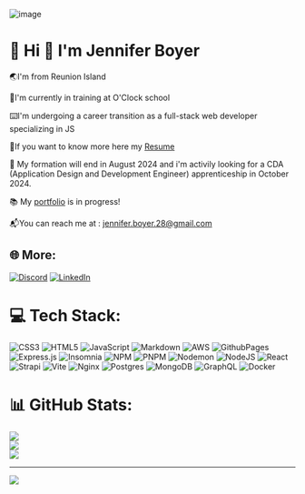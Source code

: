 ![image](https://drive.google.com/uc?export=view&id=1wCUJrfnxaV9BfySz43o3YECc2OblerG6)

# 💫 Hi 👋 I'm Jennifer Boyer

🌏I'm from Reunion Island

🔭I'm currently in training at O'Clock school

⌨️I'm undergoing a career transition as a full-stack web developer specializing in JS

🔗If you want to know more here my [Resume](https://drive.google.com/file/d/1e9lEQoPJxzO84E__WdGv1_VIX-fZV4ti/view?usp=drive_link)

🛑 My formation will end in August 2024 and i'm activily looking for a CDA (Application Design and Development Engineer) apprenticeship in October 2024.

📚 My [portfolio](https://boyerjennifer.github.io/) is in progress! 

📬You can reach me at : jennifer.boyer.28@gmail.com


## 🌐 More:
[![Discord](https://img.shields.io/badge/Discord-%237289DA.svg?logo=discord&logoColor=white)](https://discord.gg/https://discord.gg/boyerjennifer_28512) [![LinkedIn](https://img.shields.io/badge/LinkedIn-%230077B5.svg?logo=linkedin&logoColor=white)](https://linkedin.com/in/www.linkedin.com/in/jennifer-boyer-9a5b08270) 

# 💻 Tech Stack:
![CSS3](https://img.shields.io/badge/css3-%231572B6.svg?style=for-the-badge&logo=css3&logoColor=white) ![HTML5](https://img.shields.io/badge/html5-%23E34F26.svg?style=for-the-badge&logo=html5&logoColor=white) ![JavaScript](https://img.shields.io/badge/javascript-%23323330.svg?style=for-the-badge&logo=javascript&logoColor=%23F7DF1E) ![Markdown](https://img.shields.io/badge/markdown-%23000000.svg?style=for-the-badge&logo=markdown&logoColor=white) ![AWS](https://img.shields.io/badge/AWS-%23FF9900.svg?style=for-the-badge&logo=amazon-aws&logoColor=white) ![GithubPages](https://img.shields.io/badge/github%20pages-121013?style=for-the-badge&logo=github&logoColor=white) ![Express.js](https://img.shields.io/badge/express.js-%23404d59.svg?style=for-the-badge&logo=express&logoColor=%2361DAFB) ![Insomnia](https://img.shields.io/badge/Insomnia-black?style=for-the-badge&logo=insomnia&logoColor=5849BE) ![NPM](https://img.shields.io/badge/NPM-%23CB3837.svg?style=for-the-badge&logo=npm&logoColor=white) ![PNPM](https://img.shields.io/badge/pnpm-%234a4a4a.svg?style=for-the-badge&logo=pnpm&logoColor=f69220) ![Nodemon](https://img.shields.io/badge/NODEMON-%23323330.svg?style=for-the-badge&logo=nodemon&logoColor=%BBDEAD) ![NodeJS](https://img.shields.io/badge/node.js-6DA55F?style=for-the-badge&logo=node.js&logoColor=white) ![React](https://img.shields.io/badge/react-%2320232a.svg?style=for-the-badge&logo=react&logoColor=%2361DAFB) ![Strapi](https://img.shields.io/badge/strapi-%232E7EEA.svg?style=for-the-badge&logo=strapi&logoColor=white) ![Vite](https://img.shields.io/badge/vite-%23646CFF.svg?style=for-the-badge&logo=vite&logoColor=white) ![Nginx](https://img.shields.io/badge/nginx-%23009639.svg?style=for-the-badge&logo=nginx&logoColor=white) ![Postgres](https://img.shields.io/badge/postgres-%23316192.svg?style=for-the-badge&logo=postgresql&logoColor=white) ![MongoDB](https://img.shields.io/badge/MongoDB-%234ea94b.svg?style=for-the-badge&logo=mongodb&logoColor=white) ![GraphQL](https://img.shields.io/badge/-GraphQL-E10098?style=for-the-badge&logo=graphql&logoColor=white) ![Docker](https://img.shields.io/badge/docker-%230db7ed.svg?style=for-the-badge&logo=docker&logoColor=white)
# 📊 GitHub Stats:
![](https://github-readme-stats.vercel.app/api?username=BoyerJennifer&theme=monokai&hide_border=false&include_all_commits=true&count_private=false)<br/>
![](https://github-readme-streak-stats.herokuapp.com/?user=BoyerJennifer&theme=monokai&hide_border=false)<br/>
![](https://github-readme-stats.vercel.app/api/top-langs/?username=BoyerJennifer&theme=monokai&hide_border=false&include_all_commits=true&count_private=false&layout=compact)

---
[![](https://visitcount.itsvg.in/api?id=BoyerJennifer&icon=0&color=0)](https://visitcount.itsvg.in)

<!-- Proudly created with GPRM ( https://gprm.itsvg.in ) -->
